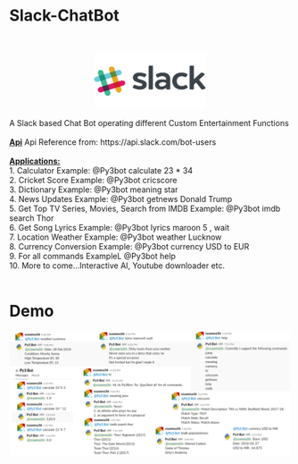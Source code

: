 <p style="text-align:center;">
<h1> Slack-ChatBot</h1>
</p>
<br>
<p style="text-align:center;">
<img src='https://github.com/shubh3695/ChatBot-Slack/blob/master/slack-logo.png' height="100px" width="200px" alt="Main Logo"/>
</p>
A Slack based Chat Bot operating different Custom Entertainment Functions
<br><br>
<b><u>Api</b></u>
Api Reference from: https://api.slack.com/bot-users
<br><br>
<b><u>Applications:</u></b>
<br>
1. Calculator Example: @Py3bot calculate 23 * 34<br>
2. Cricket Score Example: @Py3bot cricscore<br>
3. Dictionary Example: @Py3bot meaning star<br>
4. News Updates Example: @Py3bot getnews Donald Trump<br>
5. Get Top TV Series, Movies, Search from IMDB Example: @Py3bot imdb search Thor<br>
6. Get Song Lyrics Example: @Py3bot lyrics maroon 5 , wait <br>
7. Location Weather Example: @Py3bot weather Lucknow<br>
8. Currency Conversion Example: @Py3bot currency USD to EUR<br>
9. For all commands ExampleL @Py3bot help<br>
10. More to come...Interactive AI, Youtube downloader etc.
<br>
<br>
<p style="text-align:center;">
  <h1>Demo</h1>
<img src='https://github.com/shubh3695/ChatBot-Slack/blob/master/Untitled.png' alt="Demo"/>
</p>
